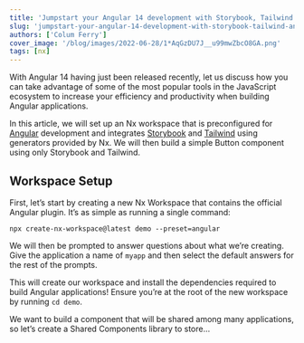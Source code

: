 ```yaml
---
title: 'Jumpstart your Angular 14 development with Storybook, Tailwind and Nx'
slug: 'jumpstart-your-angular-14-development-with-storybook-tailwind-and-nx'
authors: ['Colum Ferry']
cover_image: '/blog/images/2022-06-28/1*AqGzDU7J__u99mwZbcO8GA.png'
tags: [nx]
---
```


With Angular 14 having just been released recently, let us discuss how you can take advantage of some of the most popular tools in the JavaScript ecosystem to increase your efficiency and productivity when building Angular applications.

In this article, we will set up an Nx workspace that is preconfigured for [Angular](https://angular.io/) development and integrates [Storybook](https://storybook.js.org/) and [Tailwind](https://tailwindcss.com/) using generators provided by Nx. We will then build a simple Button component using only Storybook and Tailwind.

## Workspace Setup

First, let’s start by creating a new Nx Workspace that contains the official Angular plugin. It’s as simple as running a single command:

`npx create-nx-workspace@latest demo --preset=angular`

We will then be prompted to answer questions about what we’re creating.  
Give the application a name of `myapp` and then select the default answers for the rest of the prompts.

This will create our workspace and install the dependencies required to build Angular applications! Ensure you’re at the root of the new workspace by running `cd demo`.

We want to build a component that will be shared among many applications, so let’s create a Shared Components library to store…
